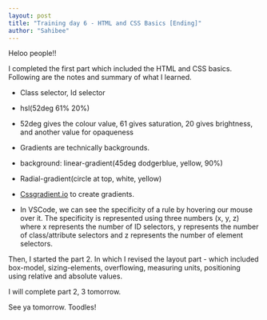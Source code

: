 ```yaml
---
layout: post
title: "Training day 6 - HTML and CSS Basics [Ending]"
author: "Sahibee"
---
```



Heloo people!!

I completed the first part which included the HTML and CSS basics. Following are the notes and summary of what I learned.

- Class selector, Id selector
- hsl(52deg 61% 20%)
- 52deg gives the colour value, 61 gives saturation, 20 gives brightness, and another value for opaqueness

- Gradients are technically backgrounds.
- background: linear-gradient(45deg dodgerblue, yellow, 90%)
- Radial-gradient(circle at top, white, yellow)
- [Cssgradient.io](https://cssgradient.io/) to create gradients.

- In VSCode, we can see the specificity of a rule by hovering our mouse over it. The
specificity is represented using three numbers (x, y, z) where x represents the number of
ID selectors, y represents the number of class/attribute selectors and z represents the
number of element selectors.

Then, I started the part 2. In which I revised the layout part - which included box-model, sizing-elements, overflowing, measuring units, positioning using relative and absolute values.

I will complete part 2, 3 tomorrow.


See ya tomorrow.
Toodles!

